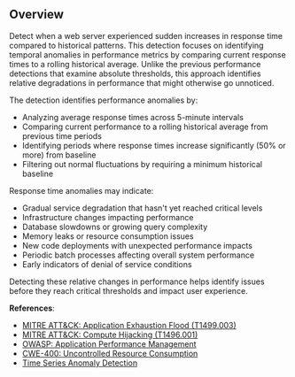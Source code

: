 ## Overview

Detect when a web server experienced sudden increases in response time compared to historical patterns. This detection focuses on identifying temporal anomalies in performance metrics by comparing current response times to a rolling historical average. Unlike the previous performance detections that examine absolute thresholds, this approach identifies relative degradations in performance that might otherwise go unnoticed.

The detection identifies performance anomalies by:
- Analyzing average response times across 5-minute intervals
- Comparing current performance to a rolling historical average from previous time periods
- Identifying periods where response times increase significantly (50% or more) from baseline
- Filtering out normal fluctuations by requiring a minimum historical baseline

Response time anomalies may indicate:
- Gradual service degradation that hasn't yet reached critical levels
- Infrastructure changes impacting performance
- Database slowdowns or growing query complexity
- Memory leaks or resource consumption issues
- New code deployments with unexpected performance impacts
- Periodic batch processes affecting overall system performance
- Early indicators of denial of service conditions

Detecting these relative changes in performance helps identify issues before they reach critical thresholds and impact user experience.

**References**:
- [MITRE ATT&CK: Application Exhaustion Flood (T1499.003)](https://attack.mitre.org/techniques/T1499/003/)
- [MITRE ATT&CK: Compute Hijacking (T1496.001)](https://attack.mitre.org/techniques/T1496/001/)
- [OWASP: Application Performance Management](https://owasp.org/www-project-web-security-testing-guide/latest/4-Web_Application_Security_Testing/10-Business_Logic_Testing/07-Test_Defenses_Against_Application_Misuse)
- [CWE-400: Uncontrolled Resource Consumption](https://cwe.mitre.org/data/definitions/400.html)
- [Time Series Anomaly Detection](https://medium.com/towards-artificial-intelligence/time-series-anomaly-detection-using-lstm-encoder-decoder-models-a1c4bd8d97e1) 